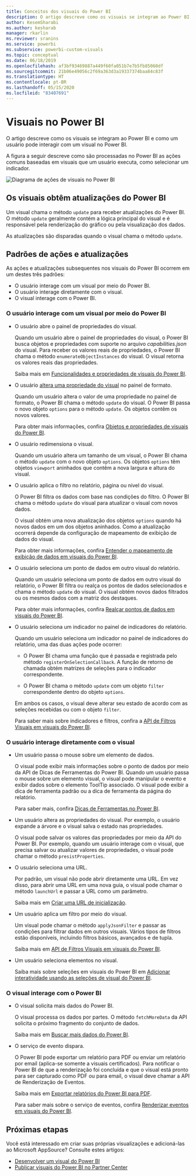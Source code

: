 ```yaml
---
title: Conceitos dos visuais do Power BI
description: O artigo descreve como os visuais se integram ao Power BI e como um usuário pode interagir com um visual no Power BI.
author: KesemSharabi
ms.author: kesharab
manager: rkarlin
ms.reviewer: sranins
ms.service: powerbi
ms.subservice: powerbi-custom-visuals
ms.topic: conceptual
ms.date: 06/18/2019
ms.openlocfilehash: af3bf93469887a449f60fa051b7e7b5fb85060df
ms.sourcegitcommit: 21b06e49056c2f69a363d3a19337374baa84c83f
ms.translationtype: HT
ms.contentlocale: pt-BR
ms.lasthandoff: 05/15/2020
ms.locfileid: "83407691"
---
```

# <a name="visuals-in-power-bi"></a>Visuais no Power BI

O artigo descreve como os visuais se integram ao Power BI e como um usuário pode interagir com um visual no Power BI. 

A figura a seguir descreve como são processadas no Power BI as ações comuns baseadas em visuais que um usuário executa, como selecionar um indicador.

![Diagrama de ações de visuais no Power BI](media/power-bi-visuals-concept/visual-concept.svg)

## <a name="visuals-get-updates-from-power-bi"></a>Os visuais obtêm atualizações do Power BI

Um visual chama o método `update` para receber atualizações do Power BI. O método `update` geralmente contém a lógica principal do visual e é responsável pela renderização do gráfico ou pela visualização dos dados.

As atualizações são disparadas quando o visual chama o método `update`.

## <a name="action-and-update-patterns"></a>Padrões de ações e atualizações

As ações e atualizações subsequentes nos visuais do Power BI ocorrem em um destes três padrões:

* O usuário interage com um visual por meio do Power BI.
* O usuário interage diretamente com o visual.
* O visual interage com o Power BI.

### <a name="user-interacts-with-a-visual-through-power-bi"></a>O usuário interage com um visual por meio do Power BI

* O usuário abre o painel de propriedades do visual.

    Quando um usuário abre o painel de propriedades do visual, o Power BI busca objetos e propriedades com suporte no arquivo *capabilities.json* do visual. Para receber os valores reais de propriedades, o Power BI chama o método `enumerateObjectInstances` do visual. O visual retorna os valores reais das propriedades.

    Saiba mais em [Funcionalidades e propriedades de visuais do Power BI](capabilities.md).

* O usuário [altera uma propriedade do visual](../../visuals/power-bi-visualization-customize-title-background-and-legend.md) no painel de formato.

    Quando um usuário altera o valor de uma propriedade no painel de formato, o Power BI chama o método `update` do visual. O Power BI passa o novo objeto `options` para o método `update`. Os objetos contêm os novos valores.

    Para obter mais informações, confira [Objetos e propriedades de visuais do Power BI](objects-properties.md).

* O usuário redimensiona o visual.

    Quando um usuário altera um tamanho de um visual, o Power BI chama o método `update` com o novo objeto `options`. Os objetos `options` têm objetos `viewport` aninhados que contêm a nova largura e altura do visual.

* O usuário aplica o filtro no relatório, página ou nível do visual.

    O Power BI filtra os dados com base nas condições do filtro. O Power BI chama o método `update` do visual para atualizar o visual com novos dados.

    O visual obtém uma nova atualização dos objetos `options` quando há novos dados em um dos objetos aninhados. Como a atualização ocorrerá depende da configuração de mapeamento de exibição de dados do visual.

    Para obter mais informações, confira [Entender o mapeamento de exibição de dados em visuais do Power BI](dataview-mappings.md).

* O usuário seleciona um ponto de dados em outro visual do relatório.

    Quando um usuário seleciona um ponto de dados em outro visual do relatório, o Power BI filtra ou realça os pontos de dados selecionados e chama o método `update` do visual. O visual obtém novos dados filtrados ou os mesmos dados com a matriz dos destaques.

    Para obter mais informações, confira [Realçar pontos de dados em visuais do Power BI](highlight.md).

* O usuário seleciona um indicador no painel de indicadores do relatório.

    Quando um usuário seleciona um indicador no painel de indicadores do relatório, uma das duas ações pode ocorrer:

    * O Power BI chama uma função que é passada e registrada pelo método `registerOnSelectionCallback`. A função de retorno de chamada obtém matrizes de seleções para o indicador correspondente.

    * O Power BI chama o método `update` com um objeto `filter` correspondente dentro do objeto `options`.

    Em ambos os casos, o visual deve alterar seu estado de acordo com as seleções recebidas ou com o objeto `filter`.

    Para saber mais sobre indicadores e filtros, confira a [API de Filtros Visuais em visuais do Power BI](filter-api.md).

### <a name="user-interacts-with-the-visual-directly"></a>O usuário interage diretamente com o visual

* Um usuário passa o mouse sobre um elemento de dados.

    O visual pode exibir mais informações sobre o ponto de dados por meio da API de Dicas de Ferramentas do Power BI. Quando um usuário passa o mouse sobre um elemento visual, o visual pode manipular o evento e exibir dados sobre o elemento ToolTip associado. O visual pode exibir a dica de ferramenta padrão ou a dica de ferramenta da página do relatório.

    Para saber mais, confira [Dicas de Ferramentas no Power BI](add-tooltips.md).

* Um usuário altera as propriedades do visual. Por exemplo, o usuário expande a árvore e o visual salva o estado nas propriedades.

    O visual pode salvar os valores das propriedades por meio da API do Power BI. Por exemplo, quando um usuário interage com o visual, que precisa salvar ou atualizar valores de propriedades, o visual pode chamar o método `presistProperties`.

* O usuário seleciona uma URL.

    Por padrão, um visual não pode abrir diretamente uma URL. Em vez disso, para abrir uma URL em uma nova guia, o visual pode chamar o método `launchUrl` e passar a URL como um parâmetro.

    Saiba mais em [Criar uma URL de inicialização](launch-url.md).

* Um usuário aplica um filtro por meio do visual.

    Um visual pode chamar o método `applyJsonFilter` e passar as condições para filtrar dados em outros visuais. Vários tipos de filtros estão disponíveis, incluindo filtros básicos, avançados e de tupla.

    Saiba mais em [API de Filtros Visuais em visuais do Power BI](filter-api.md).

* Um usuário seleciona elementos no visual.

    Saiba mais sobre seleções em visuais do Power BI em [Adicionar interatividade usando as seleções de visual do Power BI](selection-api.md).

### <a name="visual-interacts-with-power-bi"></a>O visual interage com o Power BI

* O visual solicita mais dados do Power BI.

    O visual processa os dados por partes. O método `fetchMoreData` da API solicita o próximo fragmento do conjunto de dados.

    Saiba mais em [Buscar mais dados do Power BI](fetch-more-data.md).

* O serviço de evento dispara.

    O Power BI pode exportar um relatório para PDF ou enviar um relatório por email (aplica-se somente a visuais certificados). Para notificar o Power BI de que a renderização foi concluída e que o visual está pronto para ser capturado como PDF ou para email, o visual deve chamar a API de Renderização de Eventos.

    Saiba mais em [Exportar relatórios do Power BI para PDF](../../consumer/end-user-pdf.md).

    Para saber mais sobre o serviço de eventos, confira [Renderizar eventos em visuais do Power BI](event-service.md).

## <a name="next-steps"></a>Próximas etapas

Você está interessado em criar suas próprias visualizações e adicioná-las ao Microsoft AppSource? Consulte estes artigos:

* [Desenvolver um visual do Power BI](./custom-visual-develop-tutorial.md)
* [Publicar visuais do Power BI no Partner Center](office-store.md)
